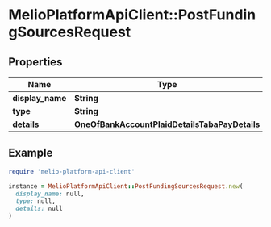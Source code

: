# MelioPlatformApiClient::PostFundingSourcesRequest

## Properties

| Name | Type | Description | Notes |
| ---- | ---- | ----------- | ----- |
| **display_name** | **String** |  | [optional] |
| **type** | **String** |  |  |
| **details** | [**OneOfBankAccountPlaidDetailsTabaPayDetails**](OneOfBankAccountPlaidDetailsTabaPayDetails.md) |  |  |

## Example

```ruby
require 'melio-platform-api-client'

instance = MelioPlatformApiClient::PostFundingSourcesRequest.new(
  display_name: null,
  type: null,
  details: null
)
```

